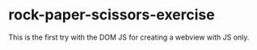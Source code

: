 # rock-paper-scissors-exercise
This is the first try with the DOM JS for creating a webview with JS only. 
